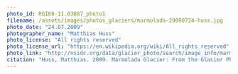 ```yaml
---
photo_id: RGI60-11.03887_photo1
filename: /assets/images/photos_glaciers/marmolada-20090724-huss.jpg
photo_date: "24.07.2009"
photographer_name: "Matthias Huss"
photo_license: "All rights reserved"
photo_license_url: "https://en.wikipedia.org/wiki/All_rights_reserved"
photo_link: "http://nsidc.org/data/glacier_photo/search/image_info/marmolada-20090724-huss"
citation: "Huss, Matthias. 2009. Marmolada Glacier: From the Glacier Photograph Collection. Boulder, Colorado USA: National Snow and Ice Data Center. Digital media."
---
```

